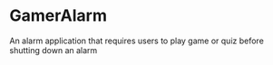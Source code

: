 # GamerAlarm
An alarm application that requires users to play game or quiz before shutting down an alarm
